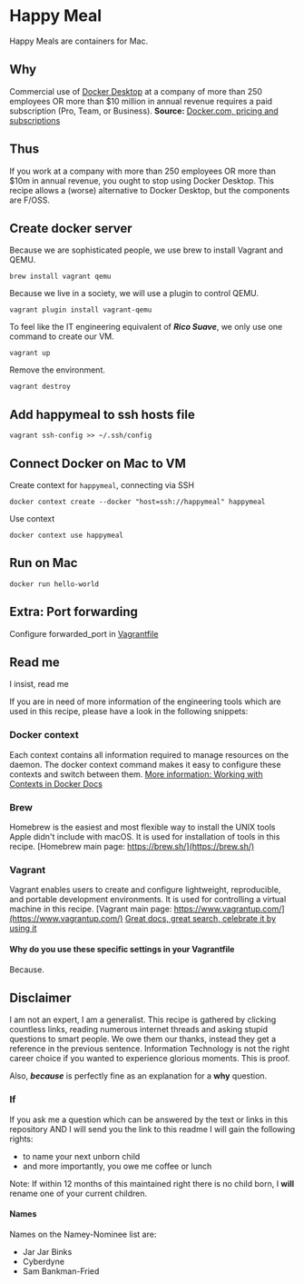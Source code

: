 # Happy Meal

Happy Meals are containers for Mac.

## Why

Commercial use of [Docker Desktop](https://www.docker.com/products/docker-desktop/) at a company of more than 250 employees OR more than $10 million in annual revenue requires a paid subscription (Pro, Team, or Business).
**Source:** [Docker.com, pricing and subscriptions](https://www.docker.com/pricing/)

## Thus

If you work at a company with more than 250 employees OR more than $10m in annual revenue, you ought to stop using Docker Desktop. 
This recipe allows a (worse) alternative to Docker Desktop, but the components are F/OSS.

## Create docker server

Because we are sophisticated people, we use brew to install Vagrant and QEMU.

```brew install vagrant qemu```

Because we live in a society, we will use a plugin to control QEMU.

```vagrant plugin install vagrant-qemu```

To feel like the IT engineering equivalent of ***Rico Suave***, we only use one command to create our VM.

```vagrant up```

Remove the environment.

```vagrant destroy```

## Add happymeal to ssh hosts file

```vagrant ssh-config >> ~/.ssh/config```

## Connect Docker on Mac to VM

Create context for ```happymeal```, connecting via SSH

```docker context create --docker "host=ssh://happymeal" happymeal```

Use context

```docker context use happymeal```

## Run on Mac

```docker run hello-world```

## Extra: Port forwarding

Configure forwarded_port in [Vagrantfile](Vagrantfile)

## Read me

I insist, read me

If you are in need of more information of the engineering tools which are used in this recipe, please have a look in the following snippets:

### Docker context

Each context contains all information required to manage resources on the daemon. The docker context command makes it easy to configure these contexts and switch between them.
[More information: Working with Contexts in Docker Docs](https://docs.docker.com/engine/context/working-with-contexts/)

### Brew

Homebrew is the easiest and most flexible way to install the UNIX tools Apple didn't include with macOS. It is used for installation of tools in this recipe.
[Homebrew main page: https://brew.sh/](https://brew.sh/)

### Vagrant

Vagrant enables users to create and configure lightweight, reproducible, and portable development environments. It is used for controlling a virtual machine in this recipe.
[Vagrant main page: https://www.vagrantup.com/](https://www.vagrantup.com/)
[Great docs, great search, celebrate it by using it](https://developer.hashicorp.com/vagrant/docs)

#### Why do you use these specific settings in your Vagrantfile

Because.

## Disclaimer

I am not an expert, I am a generalist. This recipe is gathered by clicking countless links, reading numerous internet threads and asking stupid questions to smart people. We owe them our thanks, instead they get a reference in the previous sentence. Information Technology is not the right career choice if you wanted to experience glorious moments. This is proof. 

Also, ***because*** is perfectly fine as an explanation for a **why** question.

### If

If you ask me a question which can be answered by the text or links in this repository AND I will send you the link to this readme I will gain the following rights:

* to name your next unborn child
* and more importantly, you owe me coffee or lunch

Note: If within 12 months of this maintained right there is no child born, I **will** rename one of your current children.

#### Names

Names on the Namey-Nominee list are:

* Jar Jar Binks
* Cyberdyne
* Sam Bankman-Fried
